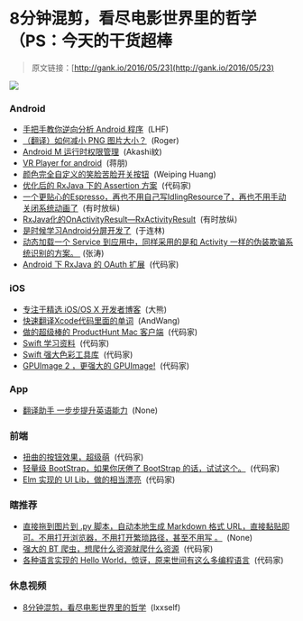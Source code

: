 # 8分钟混剪，看尽电影世界里的哲学（PS：今天的干货超棒

> 原文链接：[http://gank.io/2016/05/23](http://gank.io/2016/05/23)

![](http://ww2.sinaimg.cn/large/610dc034jw1f454lcdekoj20dw0kumzj.jpg)

### Android

* [手把手教你逆向分析 Android 程序](https://mp.weixin.qq.com/s?__biz=MzA3NTYzODYzMg==&amp;mid=2653576954&amp;idx=1&amp;sn=6826647df10da83c645b2c49cf1326a6&amp;scene=0&amp;key=b28b03434249256b44ee65d4569915ec0e351029da65164eb15145525d54520545ea9aaa618ac2acbc1cb13da8732576&amp;ascene=0&amp;uin=MTY5MDI4NDA4Mg%3D%3D&amp;devicetype=iMac) &nbsp;(LHF)
* [（翻译）如何减小 PNG 图片大小？](http://www.rogerblog.cn/2016/05/19/Reducing-PNG-file-Size/) &nbsp;(Roger)
* [Android M 运行时权限管理](http://jijiaxin89.com/2015/08/30/Android-s-Runtime-Permission/) &nbsp;(Akashi紋)
* [VR Player for android](https://github.com/babysource/VRDroid) &nbsp;(蒋朋)
* [颜色完全自定义的笑脸苦脸开关按钮](https://github.com/Nightonke/FaceOffToggleButton) &nbsp;(Weiping Huang)
* [优化后的 RxJava 下的 Assertion 方案](https://github.com/ubiratansoares/rxassertions) &nbsp;(代码家)
* [一个更贴心的Espresso，再也不用自己写IdlingResource了，再也不用手动关闭系统动画了](https://github.com/metova/Cappuccino) &nbsp;(有时放纵)
* [RxJava化的OnActivityResult&mdash;RxActivityResult](https://github.com/VictorAlbertos/RxActivityResult) &nbsp;(有时放纵)
* [是时候学习Android分屏开发了](http://www.jianshu.com/p/e6a908d7d5b1) &nbsp;(于连林)
* [动态加载一个 Service 到应用中，同样采用的是和 Activity 一样的伪装欺骗系统识别的方案。&nbsp;](http://kymjs.com/code/2016/05/22/01) (张涛)
* [Android 下 RxJava 的 OAuth 扩展](https://github.com/FuckBoilerplate/RxSocialConnect-Android) &nbsp;(代码家)

### iOS

* [专注于精选 iOS/OS X 开发者博客](https://github.com/everettjf/TomatoRead) &nbsp;(大熊)
* [快速翻译Xcode代码里面的单词](https://github.com/EnjoySR/ESTranslate-Xcode) &nbsp;(AndWang)
* [做的超级棒的 ProductHunt Mac 客户端](https://github.com/producthunt/producthunt-osx) &nbsp;(代码家)
* [Swift 学习资料](https://github.com/jakarmy/swift-summary) &nbsp;(代码家)
* [Swift 强大色彩工具库](https://github.com/hyperoslo/Hue) &nbsp;(代码家)
* [GPUImage 2 ，更强大的 GPUImage!](https://github.com/BradLarson/GPUImage2) &nbsp;(代码家)

### App

* [翻译助手 一步步提升英语能力](https://github.com/jiang111/TranslateToast) &nbsp;(None)

### 前端

* [扭曲的按钮效果，超级萌](http://tympanus.net/Development/DistortedButtonEffects/) &nbsp;(代码家)
* [轻量级 BootStrap，如果你厌倦了 BootStrap 的话，试试这个。](https://www.cutestrap.com/) &nbsp;(代码家)
* [Elm 实现的 UI Lib，做的相当漂亮](http://gdotdesign.github.io/elm-ui/) &nbsp;(代码家)

### 瞎推荐

* [直接拖到图片到 .py 脚本，自动本地生成 Markdown 格式 URL，直接黏贴即可。不用打开浏览器，不用打开繁琐路径，甚至不用写 ![]()。](https://github.com/wuchangfeng/Python-MdScripts) &nbsp;(None)
* [强大的 BT 爬虫，想爬什么资源就爬什么资源](https://github.com/Fuck-You-GFW/p2pspider) &nbsp;(代码家)
* [各种语言实现的 Hello World，惊讶，原来世间有这么多编程语言](https://github.com/leachim6/hello-world) &nbsp;(代码家)

### 休息视频

* [8分钟混剪，看尽电影世界里的哲学](http://www.miaopai.com/show/GzWUGh4N4rGxv3VDyL5KGw__.htm) &nbsp;(lxxself)

